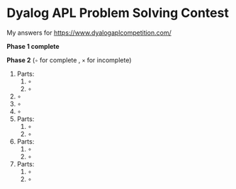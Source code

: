 # Dyalog APL Problem Solving Contest

My answers for https://www.dyalogaplcompetition.com/

**Phase 1 complete**

**Phase 2**
(`∘` for complete , `×` for incomplete)
1. Parts:
    1. ∘
    2. ∘
2. ∘
3. ∘
4. ∘
5. Parts:
    1. ∘
    2. ∘
6. Parts:
    1. ∘
    2. ∘
7. Parts:
    1. ∘
    2. ∘
